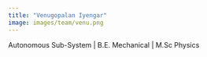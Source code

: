 ```yaml
---
title: "Venugopalan Iyengar"
image: images/team/venu.png
---
```

Autonomous Sub-System | 
B.E. Mechanical | M.Sc Physics

